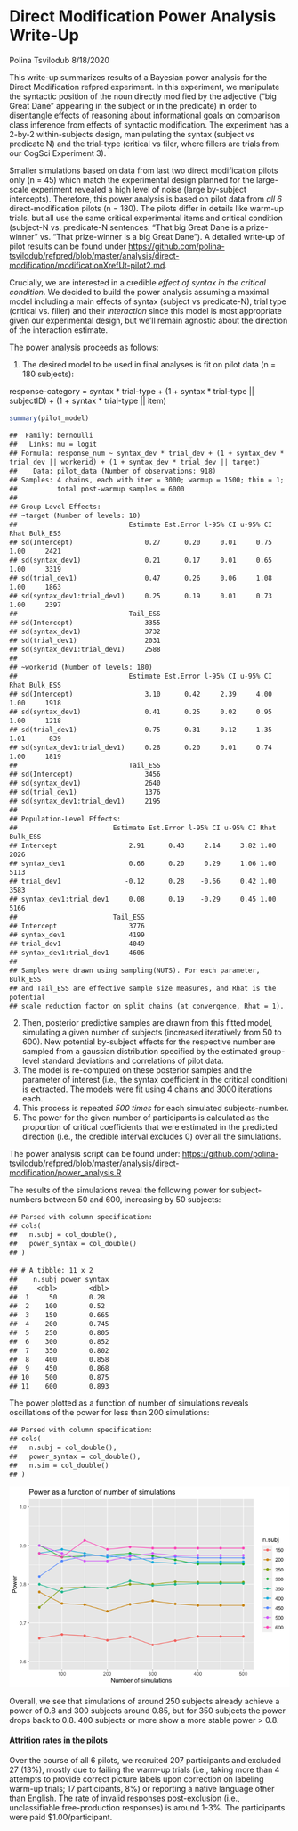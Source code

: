 Direct Modification Power Analysis Write-Up
================
Polina Tsvilodub
8/18/2020

This write-up summarizes results of a Bayesian power analysis for the
Direct Modification refpred experiment. In this experiment, we
manipulate the syntactic position of the noun directly modified by the
adjective (“big Great Dane” appearing in the subject or in the
predicate) in order to disentangle effects of reasoning about
informational goals on comparison class inference from effects of
syntactic modification. The experiment has a 2-by-2 within-subjects
design, manipulating the syntax (subject vs predicate N) and the
trial-type (critical vs filer, where fillers are trials from our CogSci
Experiment 3).

Smaller simulations based on data from last two direct modification
pilots only (n = 45) which match the experimental design planned for the
large-scale experiment revealed a high level of noise (large by-subject
intercepts). Therefore, this power analysis is based on pilot data from
*all 6* direct-modification pilots (n = 180). The pilots differ in
details like warm-up trials, but all use the same critical experimental
items and critical condition (subject-N vs. predicate-N sentences: “That
big Great Dane is a prize-winner” vs. “That prize-winner is a big Great
Dane”). A detailed write-up of pilot results can be found under
<https://github.com/polina-tsvilodub/refpred/blob/master/analysis/direct-modification/modificationXrefUt-pilot2.md>.

Crucially, we are interested in a credible *effect of syntax in the
critical condition*. We decided to build the power analysis assuming a
maximal model including a main effects of syntax (subject vs
predicate-N), trial type (critical vs. filler) and their *interaction*
since this model is most appropriate given our experimental design, but
we’ll remain agnostic about the direction of the interaction estimate.

The power analysis proceeds as follows:

1.  The desired model to be used in final analyses is fit on pilot data
    (n = 180 subjects):

response-category = syntax \* trial-type + (1 + syntax \* trial-type ||
subjectID) + (1 + syntax \* trial-type || item)

``` r
summary(pilot_model)
```

    ##  Family: bernoulli 
    ##   Links: mu = logit 
    ## Formula: response_num ~ syntax_dev * trial_dev + (1 + syntax_dev * trial_dev || workerid) + (1 + syntax_dev * trial_dev || target) 
    ##    Data: pilot_data (Number of observations: 918) 
    ## Samples: 4 chains, each with iter = 3000; warmup = 1500; thin = 1;
    ##          total post-warmup samples = 6000
    ## 
    ## Group-Level Effects: 
    ## ~target (Number of levels: 10) 
    ##                            Estimate Est.Error l-95% CI u-95% CI Rhat Bulk_ESS
    ## sd(Intercept)                  0.27      0.20     0.01     0.75 1.00     2421
    ## sd(syntax_dev1)                0.21      0.17     0.01     0.65 1.00     3319
    ## sd(trial_dev1)                 0.47      0.26     0.06     1.08 1.00     1863
    ## sd(syntax_dev1:trial_dev1)     0.25      0.19     0.01     0.73 1.00     2397
    ##                            Tail_ESS
    ## sd(Intercept)                  3355
    ## sd(syntax_dev1)                3732
    ## sd(trial_dev1)                 2031
    ## sd(syntax_dev1:trial_dev1)     2588
    ## 
    ## ~workerid (Number of levels: 180) 
    ##                            Estimate Est.Error l-95% CI u-95% CI Rhat Bulk_ESS
    ## sd(Intercept)                  3.10      0.42     2.39     4.00 1.00     1918
    ## sd(syntax_dev1)                0.41      0.25     0.02     0.95 1.00     1218
    ## sd(trial_dev1)                 0.75      0.31     0.12     1.35 1.01      839
    ## sd(syntax_dev1:trial_dev1)     0.28      0.20     0.01     0.74 1.00     1819
    ##                            Tail_ESS
    ## sd(Intercept)                  3456
    ## sd(syntax_dev1)                2640
    ## sd(trial_dev1)                 1376
    ## sd(syntax_dev1:trial_dev1)     2195
    ## 
    ## Population-Level Effects: 
    ##                        Estimate Est.Error l-95% CI u-95% CI Rhat Bulk_ESS
    ## Intercept                  2.91      0.43     2.14     3.82 1.00     2026
    ## syntax_dev1                0.66      0.20     0.29     1.06 1.00     5113
    ## trial_dev1                -0.12      0.28    -0.66     0.42 1.00     3583
    ## syntax_dev1:trial_dev1     0.08      0.19    -0.29     0.45 1.00     5166
    ##                        Tail_ESS
    ## Intercept                  3776
    ## syntax_dev1                4199
    ## trial_dev1                 4049
    ## syntax_dev1:trial_dev1     4606
    ## 
    ## Samples were drawn using sampling(NUTS). For each parameter, Bulk_ESS
    ## and Tail_ESS are effective sample size measures, and Rhat is the potential
    ## scale reduction factor on split chains (at convergence, Rhat = 1).

2.  Then, posterior predictive samples are drawn from this fitted model,
    simulating a given number of subjects (increased iteratively from 50
    to 600). New potential by-subject effects for the respective number
    are sampled from a gaussian distribution specified by the estimated
    group-level standard deviations and correlations of pilot data.
3.  The model is re-computed on these posterior samples and the
    parameter of interest (i.e., the syntax coefficient in the critical
    condition) is extracted. The models were fit using 4 chains and 3000
    iterations each.
4.  This process is repeated *500 times* for each simulated
    subjects-number.
5.  The power for the given number of participants is calculated as the
    proportion of critical coefficients that were estimated in the
    predicted direction (i.e., the credible interval excludes 0) over
    all the simulations.

The power analysis script can be found under:
<https://github.com/polina-tsvilodub/refpred/blob/master/analysis/direct-modification/power_analysis.R>

The results of the simulations reveal the following power for
subject-numbers between 50 and 600, increasing by 50 subjects:

    ## Parsed with column specification:
    ## cols(
    ##   n.subj = col_double(),
    ##   power_syntax = col_double()
    ## )

    ## # A tibble: 11 x 2
    ##    n.subj power_syntax
    ##     <dbl>        <dbl>
    ##  1     50        0.28 
    ##  2    100        0.52 
    ##  3    150        0.665
    ##  4    200        0.745
    ##  5    250        0.805
    ##  6    300        0.852
    ##  7    350        0.802
    ##  8    400        0.858
    ##  9    450        0.868
    ## 10    500        0.875
    ## 11    600        0.893

The power plotted as a function of number of simulations reveals
oscillations of the power for less than 200 simulations:

    ## Parsed with column specification:
    ## cols(
    ##   n.subj = col_double(),
    ##   power_syntax = col_double(),
    ##   n.sim = col_double()
    ## )

![](direct-modification_power_write-up_files/figure-gfm/unnamed-chunk-4-1.png)<!-- -->

Overall, we see that simulations of around 250 subjects already achieve
a power of 0.8 and 300 subjects around 0.85, but for 350 subjects the
power drops back to 0.8. 400 subjects or more show a more stable power
\> 0.8.

#### Attrition rates in the pilots

Over the course of all 6 pilots, we recruited 207 participants and
excluded 27 (13%), mostly due to failing the warm-up trials (i.e.,
taking more than 4 attempts to provide correct picture labels upon
correction on labeling warm-up trials; 17 participants, 8%) or reporting
a native language other than English. The rate of invalid responses
post-exclusion (i.e., unclassifiable free-production responses) is
around 1-3%. The participants were paid $1.00/participant.

